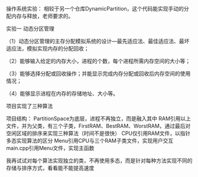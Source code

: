 操作系统实验：
相较于另一个仓库DynamicPartition，这个代码能实现手动的分配内存与释放，老师要求的。

实验一 动态分区管理

（1）动态分区管理的主存分配模拟系统的设计—最先适应法、最佳适应法、最坏适应法，模拟实现内存的分配回收；

（2）能够输入给定的内存大小，进程的个数，每个进程所需内存空间的大小等；

（3）能够选择分配或回收操作；并能显示完成内存分配或回收后内存空间的使用情况；

（4）能够显示进程在内存的存储地址、大小等。

项目实现了三种算法

项目结构：
PartitionSpace为底层，进程不再独立，而是融入其中
RAM引用以上文件，并为父类，有三个子类，FirstRAM、BestRAM、WorstRAM，通过最后对空闲区域的排序来实现三种算法（时间不是很快）
CPU仅引用RAM文件，以指针多态实现算法的区分
Menu引用CPU与三个RAM子类文件，实现用户交互
main.cpp引用Menu文件，实现主函数

我再试试对每个算法实现独立的类，不再使用多态，而是针对每种方法实现不同的存储与排序方式，看看能不能提高速度